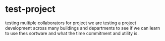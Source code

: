 # test-project
testing multiple collaborators for project
we are testing a project development across many buildings and departments to see
if we can learn to use thes sortware and what the 
time commitment and utility is.
